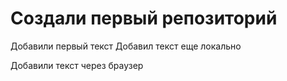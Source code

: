 # Создали первый репозиторий

Добавили  первый текст
Добавил текст еще локально

Добавили текст через браузер
